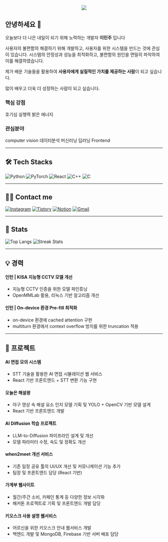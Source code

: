 <div align="center">
  <img src="https://capsule-render.vercel.app/api?type=waving&color=auto&height=200&section=header&text=MinjuLee&fontSize=80" />
</div>

## 안녕하세요 👋  
오늘보다 더 나은 내일이 되기 위해 노력하는 개발자 <strong>이민주</strong> 입니다

사용자의 불편함의 해결하기 위해 개발하고, 사용자를 위한 시스템을 만드는 것에 관심이 
있습니다. 시스템의 안정성과 성능을 최적화하고, 불편함의 원인을 면밀히 파악하여 이를 
해결하였습니다. 

제가 배운 기술들을 활용하여 <strong>사용자에게 실질적인 가치를 제공하는 사람</strong>이 되고 싶습니다. 

많이 배우고 더욱 더 성장하는 사람이 되고 싶습니다. 



### 핵심 강점

호기심 실행력 밝은 에너지

### 관심분야

computer vision
데이터분석
머신러닝
딥러닝
Frontend



---

## 🛠 Tech Stacks

![Python](https://img.shields.io/badge/Python-3776AB?style=for-the-badge&logo=Python&logoColor=white)
![PyTorch](https://img.shields.io/badge/PyTorch-EE4C2C?style=for-the-badge&logo=PyTorch&logoColor=white)
![React](https://img.shields.io/badge/React-61DAFB?style=for-the-badge&logo=React&logoColor=white)
![C++](https://img.shields.io/badge/C++-00599C?style=for-the-badge&logo=C%2B%2B&logoColor=white)
![C](https://img.shields.io/badge/C-A8B9CC?style=for-the-badge&logo=C&logoColor=white)

---

## 🧑‍💻 Contact me

[![Instagram](https://img.shields.io/badge/Instagram-E4405F?style=for-the-badge&logo=Instagram&logoColor=white)](#)
[![Tistory](https://img.shields.io/badge/Tistory-000000?style=for-the-badge&logo=Tistory&logoColor=white)](https://tyvkwygk.tistory.com/)
[![Notion](https://img.shields.io/badge/Notion-000000?style=for-the-badge&logo=Notion&logoColor=white)](https://www.notion.so/1e08c365ee7f80e68289c56b2e8fcaf3?pvs=4)
[![Gmail](https://img.shields.io/badge/Gmail-EA4335?style=for-the-badge&logo=Gmail&logoColor=white)](mailto:bin3994@g.skku.edu)

---

## 🏅 Stats

![Top Langs](https://github-readme-stats.vercel.app/api/top-langs/?username=minju00&layout=compact&bg_color=180,000000,&title_color=000000&text_color=000000)
![Streak Stats](https://github-readme-streak-stats.herokuapp.com/?user=minju00&)

---

## 💡 경력

#### 인턴 | KISA 지능형 CCTV 모델 개선 
- 지능형 CCTV 인증을 위한 모델 파인튜닝  
- OpenMMLab 활용, 리눅스 기반 알고리즘 개선  

#### 인턴 | On-device 환경 Pre-fill 최적화 
- on-device 환경에 cached attention 구현  
- multiturn 환경에서 context overflow 방지를 위한 truncation 적용  

---

## 🚀 프로젝트

#### AI 면접 모의 시스템
- STT 기술을 활용한 AI 면접 시뮬레이션 웹 서비스  
- React 기반 프론트엔드 + STT 변환 기능 구현  

#### 오늘은 해설왕
- 야구 영상 속 해설 요소 인지 모델 기획 및 YOLO + OpenCV 기반 모델 설계  
- React 기반 프론트엔드 개발  

#### AI Diffusion 학습 프로젝트
- LLM-to-Diffusion 파이프라인 설계 및 개선  
- 모델 파라미터 수정, 속도 및 정확도 개선  

#### when2meet 개선 서비스
- 기존 일정 공유 툴의 UI/UX 개선 및 커뮤니케이션 기능 추가  
- 팀장 및 프론트엔드 담당 (React 기반)  

#### 가계부 웹사이트
- 월간/주간 소비, 카페인 통계 등 다양한 정보 시각화  
- 해커톤 프로젝트로 기획 및 프론트엔드 개발 담당  

#### 키오스크 사용 설명 웹서비스
- 어르신을 위한 키오스크 안내 웹서비스 개발  
- 백엔드 개발 및 MongoDB, Firebase 기반 서버 배포 담당  


